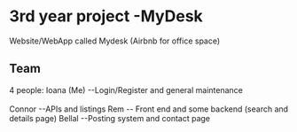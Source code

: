 # 3rd year project -MyDesk

Website/WebApp called Mydesk (Airbnb for office space)

## Team
4 people:
Ioana (Me) --Login/Register and general maintenance
<br></br>
Connor --APIs and listings
Rem -- Front end and some backend (search and details page)
Bellal --Posting system and contact page
